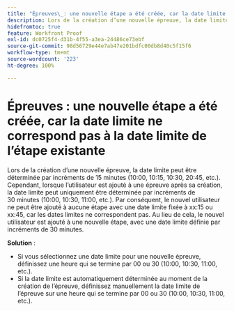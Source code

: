 ```yaml
---
title: "Épreuves\_: une nouvelle étape a été créée, car la date limite ne peut pas correspondre à la date limite de l’étape existante"
description: Lors de la création d’une nouvelle épreuve, la date limite peut être déterminée par incréments de 15 minutes (10:00, 10:15, 10:30, 20:45, etc.). Cependant, lorsque l’utilisateur est ajouté à une épreuve après sa création, la date limite peut uniquement être déterminée par incréments de 30 minutes (10:00, 10:30, 11:00, etc.).
hidefromtoc: true
feature: Workfront Proof
exl-id: dc0725f4-d31b-4f55-a3ea-24486ce73ebf
source-git-commit: 98d56729e44e7ab47e201bdfc00db8d40c5f15f6
workflow-type: tm+mt
source-wordcount: '223'
ht-degree: 100%

---
```


# Épreuves : une nouvelle étape a été créée, car la date limite ne correspond pas à la date limite de l’étape existante

<!--Requested article-->

Lors de la création d’une nouvelle épreuve, la date limite peut être déterminée par incréments de 15 minutes (10:00, 10:15, 10:30, 20:45, etc.). Cependant, lorsque l’utilisateur est ajouté à une épreuve après sa création, la date limite peut uniquement être déterminée par incréments de 30 minutes (10:00, 10:30, 11:00, etc.). Par conséquent, le nouvel utilisateur ne peut être ajouté à aucune étape avec une date limite fixée à xx:15 ou xx:45, car les dates limites ne correspondent pas. Au lieu de cela, le nouvel utilisateur est ajouté à une nouvelle étape, avec une date limite définie par incréments de 30 minutes.

**Solution** :

* Si vous sélectionnez une date limite pour une nouvelle épreuve, définissez une heure qui se termine par 00 ou 30 (10:00, 10:30, 11:00, etc.).
* Si la date limite est automatiquement déterminée au moment de la création de l’épreuve, définissez manuellement la date limite de l’épreuve sur une heure qui se termine par 00 ou 30 (10:00, 10:30, 11:00, etc.).
